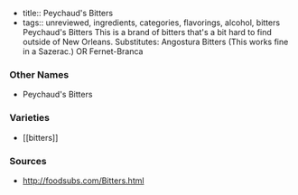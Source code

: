 - title:: Peychaud's Bitters
- tags:: unreviewed, ingredients, categories, flavorings, alcohol, bitters
Peychaud's Bitters This is a brand of bitters that's a bit hard to find outside of New Orleans. Substitutes: Angostura Bitters (This works fine in a Sazerac.) OR Fernet-Branca

### Other Names

* Peychaud's Bitters

### Varieties

* [[bitters]]

### Sources
* http://foodsubs.com/Bitters.html
